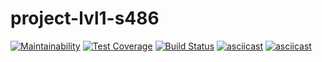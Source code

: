 # project-lvl1-s486
[![Maintainability](https://api.codeclimate.com/v1/badges/485b1377dfe48e14b58a/maintainability)](https://codeclimate.com/github/Vokvorob/project-lvl1-s486/maintainability)
[![Test Coverage](https://api.codeclimate.com/v1/badges/485b1377dfe48e14b58a/test_coverage)](https://codeclimate.com/github/Vokvorob/project-lvl1-s486/test_coverage)
[![Build Status](https://travis-ci.com/Vokvorob/project-lvl1-s486.svg?branch=master)](https://travis-ci.com/Vokvorob/project-lvl1-s486)
[![asciicast](https://asciinema.org/a/Z0PmPptiKO0kIIT8sM3eZ3rjm.svg)](https://asciinema.org/a/Z0PmPptiKO0kIIT8sM3eZ3rjm?autoplay=1)
[![asciicast](https://asciinema.org/a/v0Ff89BZuJ9KHPb2yHU4DaDnH.svg)](https://asciinema.org/a/v0Ff89BZuJ9KHPb2yHU4DaDnH?autoplay=1)